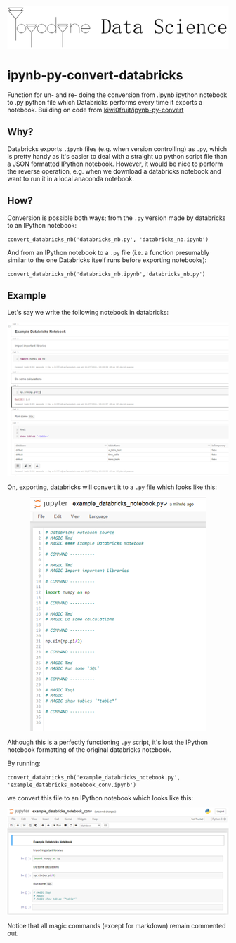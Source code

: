 ![alt text](/example/yoydyne_data_science_logo.png "Yoydyne Data Science")

# ipynb-py-convert-databricks

Function for un- and re- doing the conversion from .ipynb ipython notebook to .py python file which Databricks performs every time it exports a notebook. Building on code from [kiwi0fruit/ipynb-py-convert](https://github.com/kiwi0fruit/ipynb-py-convert)

## Why?

Databricks exports `.ipynb` files (e.g. when version controlling) as `.py`, which is pretty handy as it's easier to deal with a straight up python script file than a JSON formatted IPython notebook. However, it would be nice to perform the reverse operation, e.g. when we download a databricks notebook and want to run it in a local anaconda notebook.

## How?

Conversion is possible both ways; from the `.py` version made by databricks to an IPython notebook:

`convert_databricks_nb('databricks_nb.py', 'databricks_nb.ipynb')`

And from an IPython notebook to a `.py` file (i.e. a function presumably similar to the one Databricks itself runs before exporting notebooks):

`convert_databricks_nb('databricks_nb.ipynb','databricks_nb.py')`

## Example

Let's say we write the following notebook in databricks:
<p align="center">
  <img width="900" src="example/example_databricks_notebook.PNG">
</p>

On, exporting, databricks will convert it to a 	`.py` file which looks like this:
<p align="center">
  <img width="400" src="example/example_databricks_notebook_dbconversion.PNG">
</p>

Although this is a perfectly functioning `.py` script, it's lost the IPython notebook formatting of the original databricks notebook.

By running: 

`convert_databricks_nb('example_databricks_notebook.py', 'example_databricks_notebook_conv.ipynb')`

we convert this file to an IPython notebook which looks like this:
<p align="center">
  <img width="900" src="example/example_databricks_notebook_conv.PNG">
</p>

Notice that all magic commands (except for markdown) remain commented out.

